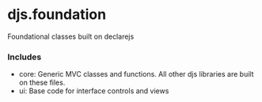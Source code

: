 # djs.foundation
Foundational classes built on declarejs

### Includes
- core: Generic MVC classes and functions. All other djs libraries are built on these files. 
- ui: Base code for interface controls and views

